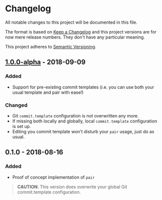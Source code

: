 # Changelog

All notable changes to this project will be documented in this file.

The format is based on [Keep a Changelog](http://keepachangelog.com/en/1.0.0/) and
this project versions are for now mere release numbers. They don't have any particular meaning.

This project adheres to [Semantic Versioning](http://semver.org/spec/v2.0.0.html).

## [1.0.0-alpha][1.0.0-alpha] - 2018-09-09

### Added

- Support for pre-existing commit templates (i.e. you can use both your usual template and pair with ease!)

### Changed

- Git `commit.template` configuration is not overwritten any more.
- If missing both locally and globally, local `commit.template` configuration is set up.
- Editing you commit template won't disturb your `pair` usage, just do as usual.

## 0.1.0 - 2018-08-16

### Added

- Proof of concept implementation of `pair`

> **CAUTION**: This version does overwrite your global Git commit.template configuration.

  [1.0.0-alpha]: https://github.com/gonzalo-bulnes/pair/compare/v0.1.0...add-support-for-preexisting-commit-template
